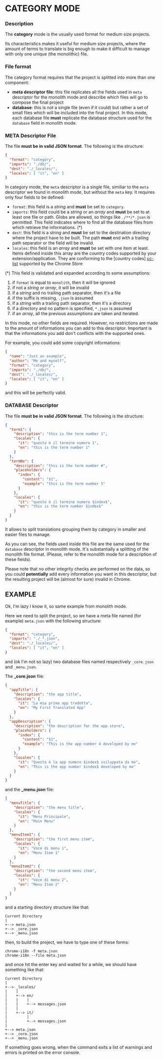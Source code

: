 # CATEGORY MODE

### Description

The **category** mode is the usually used format for medium size projects.

Its characteristics makes it useful for medium size projects,
where the amount of terms to translate is big enough to make it difficult to
manage with only one unique (the monolithic) file.

### File format

The category format requires that the project is splitted into more than one
component:

- **meta descriptor file**: this file replicates all the fields used in `meta`
  descriptor for the monolith mode and describe which files will go to compose
  the final project
- **database**: this is not a single file (even if it could) but rather a set of
  small files which will be included into the final project. In this mode, each
  database file **must** replicate the database structure used for the `database`
  field in monolith mode.

### META Descriptor File

The file **must be in valid JSON format**. The following is the structure:

```json
{
  "format": "category",
  "imports": "./db/",
  "dest": "./_locales/",
  "locales": [ "it", "en" ]
}
```

In category mode, the `meta` descriptor is a single file, similiar to the `meta`
descriptor we found in monolith mode, but without the `meta` key. It requires
only four fields to be defined:

- `format`: this field is a *string* and **must** be set to `category`.
- `imports`: this field could be a *string* or an *array* and **must** be set
  to at least one file or path. Globs are allowed, so things like `./**/*.json`
  is permitted. This field indicates where to find all the database files from
  which retrieve the informations. (*)
- `dest`: this field is a *string* and **must** be set to the destination
  directory where the project have to be built. The path **must** end with a
  trailing path separator or the field will be invalid.
- `locales`: this field is an *array* and **must** be set with one item at least.
  Items defined inside this array are the country codes supported by your
  extension/application. They are conforming to the [country codes] [cc-list]
  supported by the Chrome Store

(*) This field is validated and expanded according to some assumptions:

1. if `format` is equal to `monolith`, then it will be ignored
2. if not a *string* or *array*, it will be invalid
3. if a *string* and no trailing path separator, then it's a file
4. if the suffix is missing, `.json` is assumed
5. if a *string* with a trailing path separator, then it's a directory
6. if a directory and no pattern is specified, `*.json` is assumed
7. if an *array*, all the previous assumptions are taken and iterated.

In this mode, no other fields are required. However, no restrictions are made to
the amount of informations you can add to this descriptor.
Important is that the informations you add don't conflicts with the supported ones.

For example, you could add some copyright informations:

```json
{
  "name": "Just an example",
  "author": "Me and myself",
  "format": "category",
  "imports": "./db/",
  "dest": "./_locales/",
  "locales": [ "it", "en" ]
}
```

and this will be perfectly valid.

### DATABASE Descriptor

The file **must be in valid JSON format**. The following is the structure:

```json
{
  "term1": {
    "description": "this is the term number 1",
    "locales": {
      "it": "questo è il termine numero 1",
      "en": "this is the term number 1"
    }
  },
  "termNo": {
    "description": "this is the term number #",
    "placeholders": {
      "index": {
        "content": "$1",
        "example": "this is the term number 5"
      }
    },
    "locales": {
      "it": "questo è il termine numero $index$",
      "en": "this is the term number $index$"
    }
  }
}
```

It allows to split translations grouping them by category in smaller and easier
files to manage.

As you can see, the fields used inside this file are the same used for the
`database` descriptor in monolith mode. It's substantially a splitting of the
monolith file format. (Please, refer to the monolith mode for a description
of these fields).

Please note that no other integrity checks are performed on the data, so you
could **potentially** add every information you want in this descriptor, but
the resulting project will be (almost for sure) invalid in Chrome.

## EXAMPLE

Ok, I'm lazy I know it, so same example from monolith mode.

Here we need to split the project, so we have a meta file named (for
example) `meta.json` with the following structure:

```json
{
  "format": "category",
  "imports": "./_*.json",
  "dest": "./_locales/",
  "locales": [ "it", "en" ]
}
```

and (ok I'm not so lazy) two database files named respectively `_core.json` and
`_menu.json`.

The **_core.json** file:

```json
{
  "appTitle": {
    "description": "the app title",
    "locales": {
      "it": "La mia prima app tradotta",
      "en": "My First Translated App"
    }
  },
  "appDescription": {
    "description": "the description for the app store",
    "placeholders": {
      "index": {
        "content": "$1",
        "example": "This is the app number 4 developed by me"
      }
    },
    "locales": {
      "it": "Questa è la app numero $index$ sviluppata da me",
      "en": "This is the app number $index$ developed by me"
    }
  }
}
```

and the **_menu.json** file:

```json
{
  "menuTitle": {
    "description": "the menu title",
    "locales": {
      "it": "Menu Principale",
      "en": "Main Menu"
    }
  },
  "menuItem1": {
    "description": "the first menu item",
    "locales": {
      "it": "Voce di menu 1",
      "en": "Menu Item 1"
    }
  },
  "menuItem2": {
    "description": "the second menu item",
    "locales": {
      "it": "Voce di menu 2",
      "en": "Menu Item 2"
    }
  }
}
```

and a starting directory structure like that:

```
Current Directory
|
+--> meta.json
+--> _core.json
+--> _menu.json
```

then, to build the project, we have to type one of these forms:

```shell
chrome-i18n -f meta.json
chrome-i18n --file meta.json
```

and once hit the enter key and waited for a while, we should have something like
that:

```
Current Directory
|
+--> _locales/
|    |
|    +--> en/
|    |    |
|    |    +--> messages.json
|    |
|    +--> it/
|         |
|         +--> messages.json
|
+--> meta.json
+--> _core.json
+--> _menu.json
```

If something goes wrong, when the command exits a list of warnings and errors is
printed on the error console.

[cc-list]:  https://developers.google.com/chrome/web-store/docs/i18n?hl=it#localeTable
